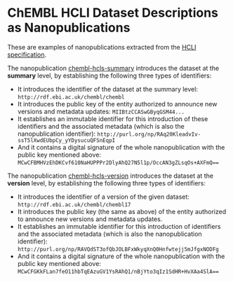ChEMBL HCLI Dataset Descriptions as Nanopublications
====================================================

These are examples of nanopublications extracted from the
[HCLI specification](https://www.w3.org/TR/hcls-dataset/#appendix_1).

The nanopublication [chembl-hcls-summary](chembl-hcls-summary.trig) introduces
the dataset at the **summary** level, by establishing the following three types
of identifiers:

- It introduces the identifier of the dataset at the summary level:
  `http://rdf.ebi.ac.uk/chembl/chembl`
- It introduces the public key of the entity authorized to announce new versions
  and metadata updates: `MIIBtzCCASwGByqGSM44...`
- It establishes an immutable identifier for this introduction of these
  identifiers and the associated metadata (which is also the nanopublication
  identifier): `http://purl.org/np/RAq20KleadvIv-ssT5lXwdEUbpCy_yYDysucuQFSnEqpI`
- And it contains a digital signature of the whole nanopublication with the
  public key mentioned above:
  `MCwCFBMHVzEhDKCvf610NaHUPPPr2DlyAhQ27N5l1p/OccAN3gZLsqOs+AXFmQ==`

The nanopublication [chembl-hcls-version](chembl-hcls-version.trig) introduces
the dataset at the **version** level, by establishing the following three types
of identifiers:

- It introduces the identifier of a version of the given dataset:
  `http://rdf.ebi.ac.uk/chembl/chembl17`
- It introduces the public key (the same as above) of the entity authorized to
  announce new versions and metadata updates.
- It establishes an immutable identifier for this introduction of
  identifiers and the associated metadata (which is also the nanopublication
  identifier): `http://purl.org/np/RAVQdST3ofQbJOLBFxWkyqXnQ0Hnfwtejj5mJfgxNODFg`
- And it contains a digital signature of the whole nanopublication with the
  public key mentioned above:
  `MCwCFGKkFLan7feO11hbTqEAzuGV1YsRAhQ1/nBjYto3qIz1SdHR+HvXAa4SlA==`
